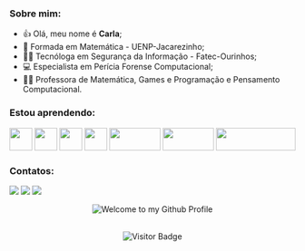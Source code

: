 ### Sobre mim:
- :+1: Olá, meu nome é **Carla**;
 - 🔢 Formada em Matemática - UENP-Jacarezinho;
 - :woman_technologist: Tecnóloga em Segurança da Informação - Fatec-Ourinhos;
 - :computer: Especialista em Perícia Forense Computacional;
 - :woman_teacher: Professora de Matemática, Games e Programação e Pensamento Computacional.
 
 ### Estou aprendendo:
 
 <img src="https://cdn.jsdelivr.net/gh/devicons/devicon/icons/javascript/javascript-original.svg" width="40" height="40"/> <img src="https://cdn.jsdelivr.net/gh/devicons/devicon/icons/linux/linux-original.svg" width="40" height="40"/> <img src="https://cdn.jsdelivr.net/gh/devicons/devicon/icons/html5/html5-original.svg" width="40" height="40" /> <img src="https://cdn.jsdelivr.net/gh/devicons/devicon/icons/github/github-original.svg" width="40" height="40"/>
 <img src="https://img.shields.io/badge/CSS3-1572B6?style=for-the-badge&logo=css3&logoColor=white" width="90" height="40"/>
 <img src="https://img.shields.io/badge/Scratch-4D97FF?style=for-the-badge&logo=Scratch&logoColor=white" width="90" height="40"/>
 <img src="https://img.shields.io/badge/Visual_Studio_Code-0078D4?style=for-the-badge&logo=visual%20studio%20code&logoColor=white" width="140" height="40"/>

 
 ### Contatos:
 <div>

<a href="https://instagram.com/carladutra" target="_blank"><img src="https://img.shields.io/badge/-Instagram-%23E4405F?style=for-the-badge&logo=instagram&logoColor=white" target="_blank"></a> 
 <a href = "mailto:carla.dutra.medeiros@escola.pr.gov.br"><img src="https://img.shields.io/badge/Gmail-D14836?style=for-the-badge&logo=gmail&logoColor=white" target="_blank"></a>
<a href = "mailto:dutracarla@protonmail.com"><img src="https://img.shields.io/badge/ProtonMail-8B89CC?style=for-the-badge&logo=protonmail&logoColor=white" /></a>
 
</div>
 

<!-- "Hero" Header -->
<div align="center">
  <img src="https://github.com/BrunnerLivio/brunnerlivio/blob/master/images/welcome.png?raw=true" style="max-width: 100%;" alt="Welcome to my Github Profile" />
  <br />
  <br />

![Visitor Badge](https://visitor-badge.laobi.icu/badge?page_id=aemmadi.aemmadi)

 
